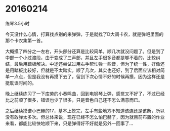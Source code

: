 # 20160214

练琴3.5小时

今天没什么心情，打算找点别的来弹弹，于是就找了D大调卡农，就是弹吧里面的那个卡农集第一首。

大概摸了四分之一左右，开头部分还算是比较简单，顺几次就没问题了。但是到了中部一个小过渡段，由于变成了三声部，并且左手很多音都是够不着的，比较纠结，最后用踏板解决。中途还尝试过用右手帮忙弹一些音，但为了统一性，好像还是用踏板比较好，但就是不太踏实。顺了几次，其实也还好，到了后面应该相对简单一点点，但是我没有再摸下去了，留到下次心情不好的时候再摸，因为这样还是挺耽误时间的。

晚上继续练习了一下库劳的小奏鸣曲，回到电钢琴上弹，感觉又不好了，不过已经比之前顺了很多，错误也少了很多，只是音色自己还不怎么满意而已。

之后继续摸谱小巴赫的17，基本上摸完，左手有些地方不知道该连还是该断，所以没有敢弹太多次。但总体来说，现在已经不怎么怕巴赫了，因为就目前布置的作业来看，都能比较快地顺下来，只是弹得好不好就是另外一回事了...